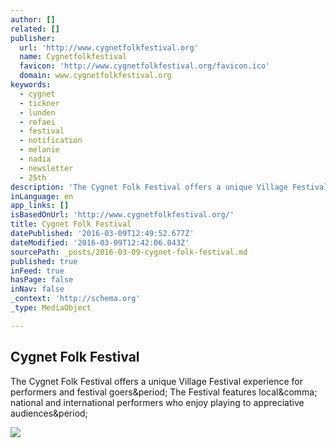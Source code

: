 ```yaml
---
author: []
related: []
publisher:
  url: 'http://www.cygnetfolkfestival.org'
  name: Cygnetfolkfestival
  favicon: 'http://www.cygnetfolkfestival.org/favicon.ico'
  domain: www.cygnetfolkfestival.org
keywords:
  - cygnet
  - tickner
  - lunden
  - refaei
  - festival
  - notification
  - melanie
  - nadia
  - newsletter
  - 25th
description: 'The Cygnet Folk Festival offers a unique Village Festival experience for performers and festival goers. The Festival features local, national and international performers who enjoy playing to appreciative audiences.'
inLanguage: en
app_links: []
isBasedOnUrl: 'http://www.cygnetfolkfestival.org/'
title: Cygnet Folk Festival
datePublished: '2016-03-09T12:49:52.677Z'
dateModified: '2016-03-09T12:42:06.043Z'
sourcePath: _posts/2016-03-09-cygnet-folk-festival.md
published: true
inFeed: true
hasPage: false
inNav: false
_context: 'http://schema.org'
_type: MediaObject

---
```

<article style=""><h1>Cygnet Folk Festival</h1><p>The Cygnet Folk Festival offers a unique Village Festival experience for performers and festival goers&amp;period; The Festival features local&amp;comma; national and international performers who enjoy playing to appreciative audiences&amp;period;</p><img src="http://www.cygnetfolkfestival.org/media/rokgallery/f/f55b7f1b-64c7-455d-8093-ddf63ac684a7/8abf2a3d-8554-40ff-a227-d8a0d10f5cc9.jpg" /></article>